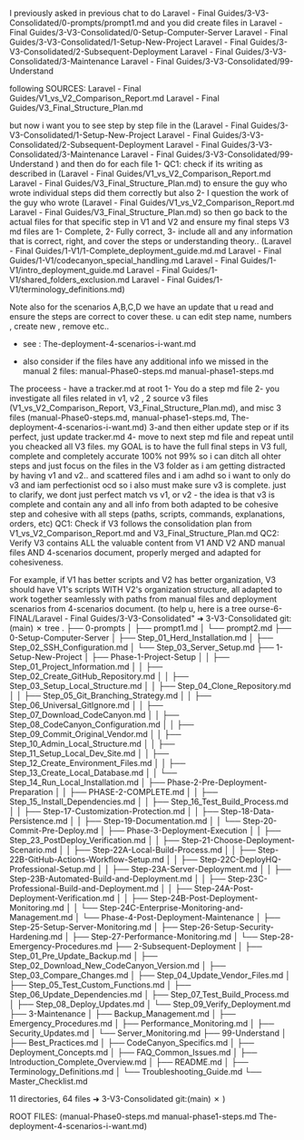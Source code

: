 I previously asked in previous chat to do Laravel - Final Guides/3-V3-Consolidated/0-prompts/prompt1.md
and you did create files in Laravel - Final Guides/3-V3-Consolidated/0-Setup-Computer-Server
Laravel - Final Guides/3-V3-Consolidated/1-Setup-New-Project
Laravel - Final Guides/3-V3-Consolidated/2-Subsequent-Deployment
Laravel - Final Guides/3-V3-Consolidated/3-Maintenance
Laravel - Final Guides/3-V3-Consolidated/99-Understand

following SOURCES: Laravel - Final Guides/V1_vs_V2_Comparison_Report.md
Laravel - Final Guides/V3_Final_Structure_Plan.md

but now i want you to see step by step file in the (Laravel - Final Guides/3-V3-Consolidated/1-Setup-New-Project
Laravel - Final Guides/3-V3-Consolidated/2-Subsequent-Deployment
Laravel - Final Guides/3-V3-Consolidated/3-Maintenance
Laravel - Final Guides/3-V3-Consolidated/99-Understand
)
and then do for each file
1- QC1: check if its writing as described in (Laravel - Final Guides/V1_vs_V2_Comparison_Report.md
Laravel - Final Guides/V3_Final_Structure_Plan.md) to ensure the guy who wrote individual steps did them correctly but also
2- I question the work of the guy who wrote (Laravel - Final Guides/V1_vs_V2_Comparison_Report.md
Laravel - Final Guides/V3_Final_Structure_Plan.md) so then go back to the actual files for that specific step in V1 and V2 and ensure my final steps V3 md files are 1- Complete, 2- Fully correct, 3- include all and any information that is correct, right, and cover the steps or understanding theory..
(Laravel - Final Guides/1-V1/1-Complete_deployment_guide.md.md
Laravel - Final Guides/1-V1/codecanyon_special_handling.md
Laravel - Final Guides/1-V1/intro_deployment_guide.md
Laravel - Final Guides/1-V1/shared_folders_exclusion.md
Laravel - Final Guides/1-V1/terminology_definitions.md)

Note also for the scenarios A,B,C,D we have an update that u read and ensure the steps are correct to cover these. u can edit step name, numbers , create new , remove etc..
- see : The-deployment-4-scenarios-i-want.md

- also consider if the files have any additional info we missed in the manual 2 files:
manual-Phase0-steps.md
manual-phase1-steps.md

The proceess - have a tracker.md at root
1- You do a step md file
2- you investigate all files related in v1, v2 , 2 source v3 files (V1_vs_V2_Comparison_Report, V3_Final_Structure_Plan.md), and misc 3 files (manual-Phase0-steps.md, manual-phase1-steps.md, The-deployment-4-scenarios-i-want.md)
3-and then either update step or if its perfect, just update tracker.md
4- move to next step md file and repeat until you cheacked all V3 files.
my GOAL is to have the full final steps in V3 full, complete and completely accurate 100% not 99% so i can ditch all ohter steps and just focus on the files in the V3 folder as i am getting distracted by having v1 and v2.. and scattered files and i am adhd so i want to only do v3 and iam perfectionist ocd so i also must make sure v3 is complete.
just to clarify, we dont just perfect match vs v1, or v2 - the idea is that v3 is complete and contain any and all info from both adapted to be cohesive step and cohesive with all steps (paths, scripts, commands, explanations, orders, etc)
QC1: Check if V3 follows the consolidation plan from V1_vs_V2_Comparison_Report.md and V3_Final_Structure_Plan.md QC2: Verify V3 contains ALL the valuable content from V1 AND V2 AND manual files AND 4-scenarios document, properly merged and adapted for cohesiveness.

For example, if V1 has better scripts and V2 has better organization, V3 should have V1's scripts WITH V2's organization structure, all adapted to work together seamlessly with paths from manual files and deployment scenarios from 4-scenarios document.
(to help u, here is a tree
ourse-6-FINAL/Laravel - Final Guides/3-V3-Consolidated"
➜  3-V3-Consolidated git:(main) ✗ tree
.
├── 0-prompts
│   ├── prompt1.md
│   └── prompt2.md
├── 0-Setup-Computer-Server
│   ├── Step_01_Herd_Installation.md
│   ├── Step_02_SSH_Configuration.md
│   └── Step_03_Server_Setup.md
├── 1-Setup-New-Project
│   ├── Phase-1-Project-Setup
│   │   ├── Step_01_Project_Information.md
│   │   ├── Step_02_Create_GitHub_Repository.md
│   │   ├── Step_03_Setup_Local_Structure.md
│   │   ├── Step_04_Clone_Repository.md
│   │   ├── Step_05_Git_Branching_Strategy.md
│   │   ├── Step_06_Universal_GitIgnore.md
│   │   ├── Step_07_Download_CodeCanyon.md
│   │   ├── Step_08_CodeCanyon_Configuration.md
│   │   ├── Step_09_Commit_Original_Vendor.md
│   │   ├── Step_10_Admin_Local_Structure.md
│   │   ├── Step_11_Setup_Local_Dev_Site.md
│   │   ├── Step_12_Create_Environment_Files.md
│   │   ├── Step_13_Create_Local_Database.md
│   │   └── Step_14_Run_Local_Installation.md
│   ├── Phase-2-Pre-Deployment-Preparation
│   │   ├── PHASE-2-COMPLETE.md
│   │   ├── Step_15_Install_Dependencies.md
│   │   ├── Step_16_Test_Build_Process.md
│   │   ├── Step-17-Customization-Protection.md
│   │   ├── Step-18-Data-Persistence.md
│   │   ├── Step-19-Documentation.md
│   │   └── Step-20-Commit-Pre-Deploy.md
│   ├── Phase-3-Deployment-Execution
│   │   ├── Step_23_PostDeploy_Verification.md
│   │   ├── Step-21-Choose-Deployment-Scenario.md
│   │   ├── Step-22A-Local-Build-Process.md
│   │   ├── Step-22B-GitHub-Actions-Workflow-Setup.md
│   │   ├── Step-22C-DeployHQ-Professional-Setup.md
│   │   ├── Step-23A-Server-Deployment.md
│   │   ├── Step-23B-Automated-Build-and-Deployment.md
│   │   ├── Step-23C-Professional-Build-and-Deployment.md
│   │   ├── Step-24A-Post-Deployment-Verification.md
│   │   ├── Step-24B-Post-Deployment-Monitoring.md
│   │   └── Step-24C-Enterprise-Monitoring-and-Management.md
│   └── Phase-4-Post-Deployment-Maintenance
│       ├── Step-25-Setup-Server-Monitoring.md
│       ├── Step-26-Setup-Security-Hardening.md
│       ├── Step-27-Performance-Monitoring.md
│       └── Step-28-Emergency-Procedures.md
├── 2-Subsequent-Deployment
│   ├── Step_01_Pre_Update_Backup.md
│   ├── Step_02_Download_New_CodeCanyon_Version.md
│   ├── Step_03_Compare_Changes.md
│   ├── Step_04_Update_Vendor_Files.md
│   ├── Step_05_Test_Custom_Functions.md
│   ├── Step_06_Update_Dependencies.md
│   ├── Step_07_Test_Build_Process.md
│   ├── Step_08_Deploy_Updates.md
│   └── Step_09_Verify_Deployment.md
├── 3-Maintenance
│   ├── Backup_Management.md
│   ├── Emergency_Procedures.md
│   ├── Performance_Monitoring.md
│   ├── Security_Updates.md
│   └── Server_Monitoring.md
├── 99-Understand
│   ├── Best_Practices.md
│   ├── CodeCanyon_Specifics.md
│   ├── Deployment_Concepts.md
│   ├── FAQ_Common_Issues.md
│   ├── Introduction_Complete_Overview.md
│   ├── README.md
│   ├── Terminology_Definitions.md
│   └── Troubleshooting_Guide.md
└── Master_Checklist.md

11 directories, 64 files
➜  3-V3-Consolidated git:(main) ✗ )

ROOT FILES:
(manual-Phase0-steps.md
manual-phase1-steps.md
The-deployment-4-scenarios-i-want.md)

